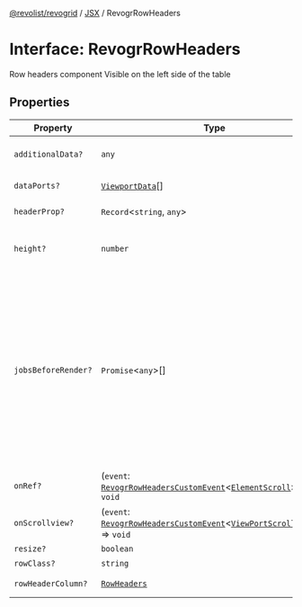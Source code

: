 [@revolist/revogrid](README.md) / [JSX](Namespace.JSX.md) / RevogrRowHeaders

# Interface: RevogrRowHeaders

Row headers component
Visible on the left side of the table

## Properties

| Property | Type | Description | Defined in |
| ------ | ------ | ------ | ------ |
| `additionalData?` | `any` | Additional data to pass to renderer | [src/components.d.ts:2124](https://github.com/revolist/revogrid/blob/3cf03d1039e53d8581c1791130c13324e129dd40/src/components.d.ts#L2124) |
| `dataPorts?` | [`ViewportData`](TypeAlias.ViewportData.md)[] | Viewport data | [src/components.d.ts:2128](https://github.com/revolist/revogrid/blob/3cf03d1039e53d8581c1791130c13324e129dd40/src/components.d.ts#L2128) |
| `headerProp?` | `Record`\<`string`, `any`\> | Header props | [src/components.d.ts:2132](https://github.com/revolist/revogrid/blob/3cf03d1039e53d8581c1791130c13324e129dd40/src/components.d.ts#L2132) |
| `height?` | `number` | Header height to setup row headers | [src/components.d.ts:2136](https://github.com/revolist/revogrid/blob/3cf03d1039e53d8581c1791130c13324e129dd40/src/components.d.ts#L2136) |
| `jobsBeforeRender?` | `Promise`\<`any`\>[] | Prevent rendering until job is done. Can be used for initial rendering performance improvement. When several plugins require initial rendering this will prevent double initial rendering. | [src/components.d.ts:2140](https://github.com/revolist/revogrid/blob/3cf03d1039e53d8581c1791130c13324e129dd40/src/components.d.ts#L2140) |
| `onRef?` | (`event`: [`RevogrRowHeadersCustomEvent`](Interface.RevogrRowHeadersCustomEvent.md)\<[`ElementScroll`](Interface.ElementScroll.md)\>) => `void` | Register element to scroll | [src/components.d.ts:2144](https://github.com/revolist/revogrid/blob/3cf03d1039e53d8581c1791130c13324e129dd40/src/components.d.ts#L2144) |
| `onScrollview?` | (`event`: [`RevogrRowHeadersCustomEvent`](Interface.RevogrRowHeadersCustomEvent.md)\<[`ViewPortScrollEvent`](TypeAlias.ViewPortScrollEvent.md)\>) => `void` | Scroll viewport | [src/components.d.ts:2148](https://github.com/revolist/revogrid/blob/3cf03d1039e53d8581c1791130c13324e129dd40/src/components.d.ts#L2148) |
| `resize?` | `boolean` | Enable resize | [src/components.d.ts:2152](https://github.com/revolist/revogrid/blob/3cf03d1039e53d8581c1791130c13324e129dd40/src/components.d.ts#L2152) |
| `rowClass?` | `string` | Row class | [src/components.d.ts:2156](https://github.com/revolist/revogrid/blob/3cf03d1039e53d8581c1791130c13324e129dd40/src/components.d.ts#L2156) |
| `rowHeaderColumn?` | [`RowHeaders`](Interface.RowHeaders.md) | Row header column | [src/components.d.ts:2160](https://github.com/revolist/revogrid/blob/3cf03d1039e53d8581c1791130c13324e129dd40/src/components.d.ts#L2160) |
